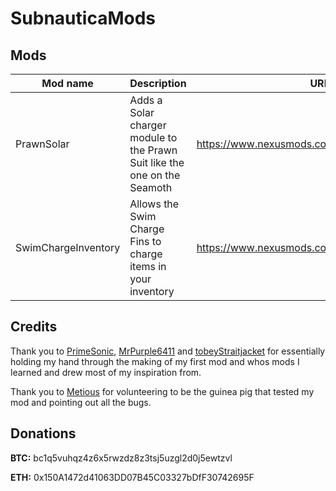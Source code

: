 # SubnauticaMods

## Mods

| Mod name   | Description                                                               | URL                                                            |
|------------|---------------------------------------------------------------------------|----------------------------------------------------------------|
| PrawnSolar | Adds a Solar charger module to the Prawn Suit like the one on the Seamoth | https://www.nexusmods.com/subnautica/mods/572                  |
| SwimChargeInventory | Allows the Swim Charge Fins to charge items in your inventory | https://www.nexusmods.com/subnautica/mods/576 |

## Credits

Thank you to [PrimeSonic](https://github.com/PrimeSonic), [MrPurple6411](https://github.com/MrPurple6411) and [tobeyStraitjacket](https://github.com/tobeyStraitjacket) for essentially holding my hand through the making of my first mod and whos mods I learned and drew most of my inspiration from.

Thank you to [Metious](https://github.com/Metious) for volunteering to be the guinea pig that tested my mod and pointing out all the bugs.

## Donations

**BTC:** bc1q5vuhqz4z6x5rwzdz8z3tsj5uzgl2d0j5ewtzvl

**ETH:** 0x150A1472d41063DD07B45C03327bDfF30742695F
